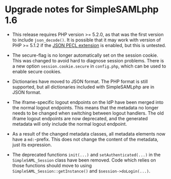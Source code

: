# Upgrade notes for SimpleSAMLphp 1.6

* This release requires PHP version >= 5.2.0, as that was the first version to include `json_decode()`.
  It is possible that it may work with version of PHP >= 5.1.2 if the [JSON PECL extension](http://pecl.php.net/package/json) is enabled, but this is untested.

* The secure-flag is no longer automatically set on the session cookie.
  This was changed to avoid hard to diagnose session problems.
  There is a new option `session.cookie.secure` in `config.php`, which can be used to enable secure cookies.

* Dictionaries have moved to JSON format.
  The PHP format is still supported, but all dictionaries included with SimpleSAMLphp are in JSON format.

* The iframe-specific logout endpoints on the IdP have been merged into the normal logout endpoints.
  This means that the metadata no longer needs to be changed when switching between logout handlers.
  The old iframe logout endpoints are now deprecated, and the generated metadata will only include the normal logout endpoint.

* As a result of the changed metadata classes, all metadata elements now have a `md:`-prefix.
  This does not change the content of the metadata, just its expression.

* The deprecated functions `init(...)` and `setAuthenticated(...)` in the `SimpleSAML_Session` class have been removed.
  Code which relies on those functions should move to using `SimpleSAML_Session::getInstance()` and `$session->doLogin(...)`.
